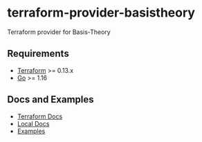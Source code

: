 # terraform-provider-basistheory

Terraform provider for Basis-Theory

## Requirements

- [Terraform](https://www.terraform.io/downloads.html) >= 0.13.x
- [Go](https://golang.org/doc/install) >= 1.16

## Docs and Examples

- [Terraform Docs](https://registry.terraform.io/providers/basis-theory/basistheory/latest/docs)
- [Local Docs](docs/resources)
- [Examples](examples)
